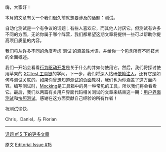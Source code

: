 嗨，大家好！  

本月的文章有关一个我们很久前就想要涉及的话题：测试。  

自动化测试是一个有争议的话题；有些人喜欢它，而其他人讨厌它。但测试有许多不同的方面，无论你属于哪个阵营，我们都希望这期文章将提供一些可以帮助你提高项目质量的内容。 

我们将从许多不同的角度考虑'测试'的涵盖性术语，并给你一个包含所有不同技术的全面概述。  

我们一开始会看看[行为驱动开发][1]是关于什么的并如何使用它。然后，我们将探讨使用苹果的 [XCTest 工具链][2]的学问。下一步，我们将深入钻研[依赖注入][3]，还有它是如何与测试关联的。如果你曾想知道[测试的负面教材][4]，我们也为你涵盖了这方面内容。编写测试时，[Mocking][5]是工具箱中的另一种常见的工具，所以我们将会看看它。最后，我们以两篇有关用户界面代码相关测试的文章来结束这一期：[用户界面测试][6]和[快照测试][7]。感谢在这方面贡献自己经验的所有作者！  

祝测试愉快，  

Chris，Daniel，与 Florian  

--- 

[话题 #15 下的更多文章](http://objccn.io/issue-15)

原文 [Editorial Issue #15](http://www.objc.io/issue-15/editorial.html)

[1]: http://objccn.io/issue-15-1/
[2]: http://objccn.io/issue-15-2/
[3]: http://objccn.io/issue-15-3/
[4]: http://objccn.io/issue-15-4/
[5]: http://objccn.io/issue-15-5/
[6]: http://objccn.io/issue-15-6/
[7]: http://objccn.io/issue-15-7/
